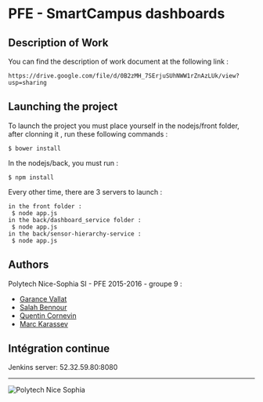 # PFE - SmartCampus dashboards 


## Description of Work 

You can find the description of work document at the following link :

	https://drive.google.com/file/d/0B2zMH_7SErjuSUhNWW1rZnAzLUk/view?usp=sharing

## Launching the project

To launch the project you must place yourself in the nodejs/front folder, after clonning it , run these following commands : 

	$ bower install
 
In the nodejs/back, you must run : 

	$ npm install

Every other time, there are 3 servers to launch : 

	in the front folder : 
	 $ node app.js
	in the back/dashboard_service folder :
	 $ node app.js
	in the back/sensor-hierarchy-service : 
	 $ node app.js

## Authors

Polytech Nice-Sophia SI - PFE 2015-2016 - groupe 9 :

* [Garance Vallat](mailto:garance.vallat@gmail.com)
* [Salah Bennour](mailto:bennour@polytech.unice.fr)
* [Quentin Cornevin](mailto:qcornevin@gmail.com)
* [Marc Karassev](mailto:marc.karassev@yahoo.fr)

## Intégration continue

Jenkins server: 52.32.59.80:8080

---

![Polytech Nice Sophia](http://users.polytech.unice.fr/~bennour/logos.png)
